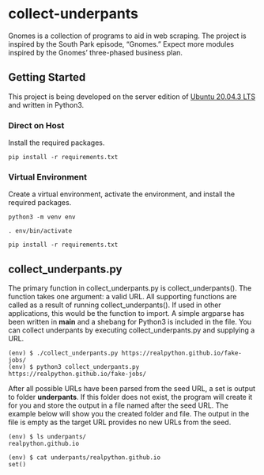# collect-underpants

Gnomes is a collection of programs to aid in web scraping. The project is inspired by the South Park episode, “Gnomes.” Expect more modules inspired by the Gnomes’ three-phased business plan.

## Getting Started

This project is being developed on the server edition of [Ubuntu 20.04.3
LTS](https://releases.ubuntu.com/20.04/) and written in Python3.

### Direct on Host

Install the required packages.

```shell
pip install -r requirements.txt
```

### Virtual Environment

Create a virtual environment, activate the environment, and install the required packages.

```shell
python3 -m venv env
```

```shell
. env/bin/activate
```

```shell
pip install -r requirements.txt
```

## collect_underpants.py

The primary function in collect_underpants.py is collect_underpants(). The function takes one argument: a valid URL. All supporting functions are called as a result of running collect_underpants(). If used in other applications, this would be the function to import. A simple argparse has been written in __main__ and a shebang for Python3 is included in the file. You can collect underpants by executing collect_underpants.py and supplying a URL.

```shell
(env) $ ./collect_underpants.py https://realpython.github.io/fake-jobs/
(env) $ python3 collect_underpants.py https://realpython.github.io/fake-jobs/
```

After all possible URLs have been parsed from the seed URL, a set is output to
folder **underpants**. If this folder does not exist, the program will create it
for you and store the output in a file named after the seed URL. The example
below will show you the created folder and file. The output in the file is empty
as the target URL provides no new URLs from the seed.

```shell
(env) $ ls underpants/
realpython.github.io

(env) $ cat underpants/realpython.github.io
set()
```

